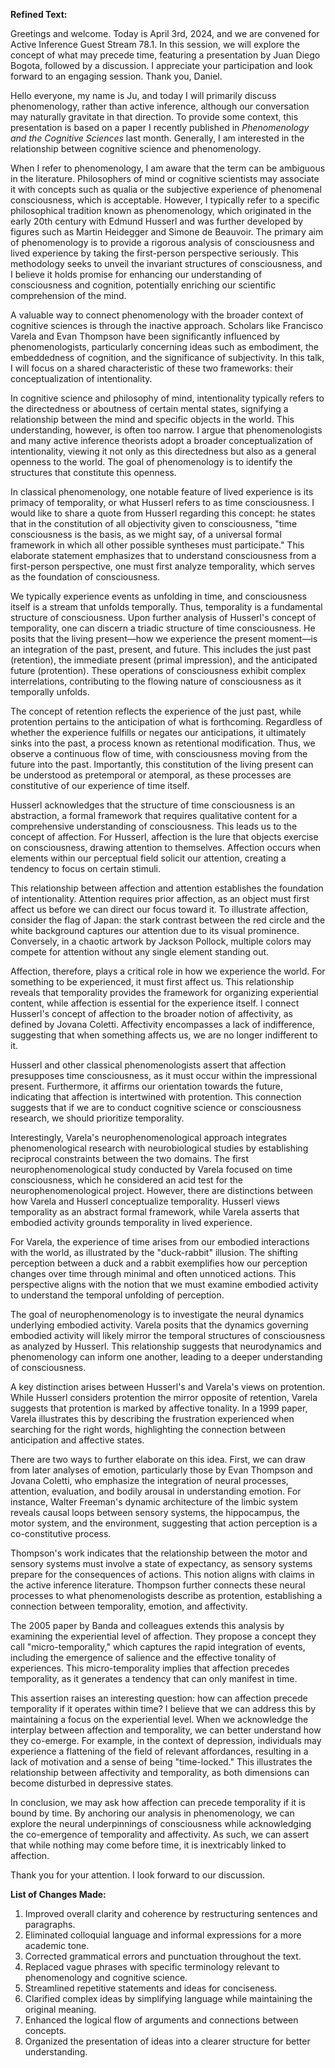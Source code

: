 **Refined Text:**

Greetings and welcome. Today is April 3rd, 2024, and we are convened for Active Inference Guest Stream 78.1. In this session, we will explore the concept of what may precede time, featuring a presentation by Juan Diego Bogota, followed by a discussion. I appreciate your participation and look forward to an engaging session. Thank you, Daniel.

Hello everyone, my name is Ju, and today I will primarily discuss phenomenology, rather than active inference, although our conversation may naturally gravitate in that direction. To provide some context, this presentation is based on a paper I recently published in *Phenomenology and the Cognitive Sciences* last month. Generally, I am interested in the relationship between cognitive science and phenomenology. 

When I refer to phenomenology, I am aware that the term can be ambiguous in the literature. Philosophers of mind or cognitive scientists may associate it with concepts such as qualia or the subjective experience of phenomenal consciousness, which is acceptable. However, I typically refer to a specific philosophical tradition known as phenomenology, which originated in the early 20th century with Edmund Husserl and was further developed by figures such as Martin Heidegger and Simone de Beauvoir. The primary aim of phenomenology is to provide a rigorous analysis of consciousness and lived experience by taking the first-person perspective seriously. This methodology seeks to unveil the invariant structures of consciousness, and I believe it holds promise for enhancing our understanding of consciousness and cognition, potentially enriching our scientific comprehension of the mind.

A valuable way to connect phenomenology with the broader context of cognitive sciences is through the inactive approach. Scholars like Francisco Varela and Evan Thompson have been significantly influenced by phenomenologists, particularly concerning ideas such as embodiment, the embeddedness of cognition, and the significance of subjectivity. In this talk, I will focus on a shared characteristic of these two frameworks: their conceptualization of intentionality. 

In cognitive science and philosophy of mind, intentionality typically refers to the directedness or aboutness of certain mental states, signifying a relationship between the mind and specific objects in the world. This understanding, however, is often too narrow. I argue that phenomenologists and many active inference theorists adopt a broader conceptualization of intentionality, viewing it not only as this directedness but also as a general openness to the world. The goal of phenomenology is to identify the structures that constitute this openness.

In classical phenomenology, one notable feature of lived experience is its primacy of temporality, or what Husserl refers to as time consciousness. I would like to share a quote from Husserl regarding this concept: he states that in the constitution of all objectivity given to consciousness, "time consciousness is the basis, as we might say, of a universal formal framework in which all other possible syntheses must participate." This elaborate statement emphasizes that to understand consciousness from a first-person perspective, one must first analyze temporality, which serves as the foundation of consciousness.

We typically experience events as unfolding in time, and consciousness itself is a stream that unfolds temporally. Thus, temporality is a fundamental structure of consciousness. Upon further analysis of Husserl's concept of temporality, one can discern a triadic structure of time consciousness. He posits that the living present—how we experience the present moment—is an integration of the past, present, and future. This includes the just past (retention), the immediate present (primal impression), and the anticipated future (protention). These operations of consciousness exhibit complex interrelations, contributing to the flowing nature of consciousness as it temporally unfolds.

The concept of retention reflects the experience of the just past, while protention pertains to the anticipation of what is forthcoming. Regardless of whether the experience fulfills or negates our anticipations, it ultimately sinks into the past, a process known as retentional modification. Thus, we observe a continuous flow of time, with consciousness moving from the future into the past. Importantly, this constitution of the living present can be understood as pretemporal or atemporal, as these processes are constitutive of our experience of time itself.

Husserl acknowledges that the structure of time consciousness is an abstraction, a formal framework that requires qualitative content for a comprehensive understanding of consciousness. This leads us to the concept of affection. For Husserl, affection is the lure that objects exercise on consciousness, drawing attention to themselves. Affection occurs when elements within our perceptual field solicit our attention, creating a tendency to focus on certain stimuli.

This relationship between affection and attention establishes the foundation of intentionality. Attention requires prior affection, as an object must first affect us before we can direct our focus toward it. To illustrate affection, consider the flag of Japan: the stark contrast between the red circle and the white background captures our attention due to its visual prominence. Conversely, in a chaotic artwork by Jackson Pollock, multiple colors may compete for attention without any single element standing out.

Affection, therefore, plays a critical role in how we experience the world. For something to be experienced, it must first affect us. This relationship reveals that temporality provides the framework for organizing experiential content, while affection is essential for the experience itself. I connect Husserl's concept of affection to the broader notion of affectivity, as defined by Jovana Coletti. Affectivity encompasses a lack of indifference, suggesting that when something affects us, we are no longer indifferent to it.

Husserl and other classical phenomenologists assert that affection presupposes time consciousness, as it must occur within the impressional present. Furthermore, it affirms our orientation towards the future, indicating that affection is intertwined with protention. This connection suggests that if we are to conduct cognitive science or consciousness research, we should prioritize temporality.

Interestingly, Varela's neurophenomenological approach integrates phenomenological research with neurobiological studies by establishing reciprocal constraints between the two domains. The first neurophenomenological study conducted by Varela focused on time consciousness, which he considered an acid test for the neurophenomenological project. However, there are distinctions between how Varela and Husserl conceptualize temporality. Husserl views temporality as an abstract formal framework, while Varela asserts that embodied activity grounds temporality in lived experience.

For Varela, the experience of time arises from our embodied interactions with the world, as illustrated by the "duck-rabbit" illusion. The shifting perception between a duck and a rabbit exemplifies how our perception changes over time through minimal and often unnoticed actions. This perspective aligns with the notion that we must examine embodied activity to understand the temporal unfolding of perception.

The goal of neurophenomenology is to investigate the neural dynamics underlying embodied activity. Varela posits that the dynamics governing embodied activity will likely mirror the temporal structures of consciousness as analyzed by Husserl. This relationship suggests that neurodynamics and phenomenology can inform one another, leading to a deeper understanding of consciousness.

A key distinction arises between Husserl's and Varela's views on protention. While Husserl considers protention the mirror opposite of retention, Varela suggests that protention is marked by affective tonality. In a 1999 paper, Varela illustrates this by describing the frustration experienced when searching for the right words, highlighting the connection between anticipation and affective states.

There are two ways to further elaborate on this idea. First, we can draw from later analyses of emotion, particularly those by Evan Thompson and Jovana Coletti, who emphasize the integration of neural processes, attention, evaluation, and bodily arousal in understanding emotion. For instance, Walter Freeman's dynamic architecture of the limbic system reveals causal loops between sensory systems, the hippocampus, the motor system, and the environment, suggesting that action perception is a co-constitutive process.

Thompson's work indicates that the relationship between the motor and sensory systems must involve a state of expectancy, as sensory systems prepare for the consequences of actions. This notion aligns with claims in the active inference literature. Thompson further connects these neural processes to what phenomenologists describe as protention, establishing a connection between temporality, emotion, and affectivity.

The 2005 paper by Banda and colleagues extends this analysis by examining the experiential level of affection. They propose a concept they call "micro-temporality," which captures the rapid integration of events, including the emergence of salience and the effective tonality of experiences. This micro-temporality implies that affection precedes temporality, as it generates a tendency that can only manifest in time.

This assertion raises an interesting question: how can affection precede temporality if it operates within time? I believe that we can address this by maintaining a focus on the experiential level. When we acknowledge the interplay between affection and temporality, we can better understand how they co-emerge. For example, in the context of depression, individuals may experience a flattening of the field of relevant affordances, resulting in a lack of motivation and a sense of being "time-locked." This illustrates the relationship between affectivity and temporality, as both dimensions can become disturbed in depressive states.

In conclusion, we may ask how affection can precede temporality if it is bound by time. By anchoring our analysis in phenomenology, we can explore the neural underpinnings of consciousness while acknowledging the co-emergence of temporality and affectivity. As such, we can assert that while nothing may come before time, it is inextricably linked to affection.

Thank you for your attention. I look forward to our discussion.

**List of Changes Made:**

1. Improved overall clarity and coherence by restructuring sentences and paragraphs.
2. Eliminated colloquial language and informal expressions for a more academic tone.
3. Corrected grammatical errors and punctuation throughout the text.
4. Replaced vague phrases with specific terminology relevant to phenomenology and cognitive science.
5. Streamlined repetitive statements and ideas for conciseness.
6. Clarified complex ideas by simplifying language while maintaining the original meaning.
7. Enhanced the logical flow of arguments and connections between concepts.
8. Organized the presentation of ideas into a clearer structure for better understanding.
